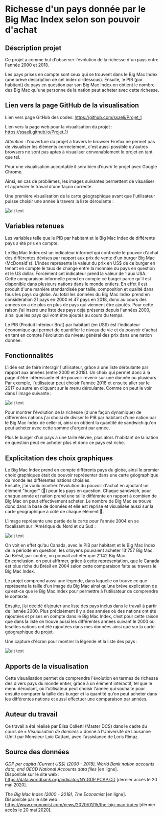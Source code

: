 # Richesse d'un pays donnée par le Big Mac Index selon son pouvoir d'achat

## Déscription projet

Ce projet a comme but d'observer l'évolution de la richesse d'un pays entre l'année 2000 et 2018.

Les pays prises en compte sont ceux qui se trouvent dans le Big Mac Index (une brève description de cet index ci-dessous). Ensuite, le PIB (par habitant) du pays en question par son Big Mac Index on obtient le nombre des Big Mac qu'une personne de la nation peut acheter avec cette richesse.

## Lien vers la page GitHub de la visualisation

Lien vers page GitHub des codes: https://github.com/ssaeli/Projet_1

Lien vers la page web pour la visualisation du projet : https://ssaeli.github.io/Projet_1/

 *Attention* : l'ouverture du projet à travers le browser Firefox ne permet pas de visualiser les éléments correctement, c'est aussi possible qu'autres browsers ne sont pas aptes à visualiser convenablement le projet en tant que tel.
 
 Pour une visualisation acceptable il sera bien d’ouvrir le projet avec Google Chrome.
 
 Ainsi, en cas de problèmes, les images suivantes permettent de visualiser et apprécier le travail d'une façon correcte.

Une première visualisation de la carte géographique avant que l'utilisateur puisse choisir une année à travers la liste déroulante :

![alt text](/data/img_readme/img_1.png "Page d'accueil")

## Variables retenues

Les variables telle que le PIB par habitant et le Big Mac Index de différents pays a été pris en compte.

Le Big Mac Index est un indicateur informel qui confronte le pouvoir d'achat des différentes dévises par rapport aux prix de vente d'un burger Big Mac (McDonald's). L'index représente la valeur du prix en US$ de ce burger en tenant en compte le taux de change entre la monnaie du pays en question et le US dollar. Forcément cet indicateur prend la valeur de 1 aux USA.
<br>
Cette comparaison informelle prend en compte ce burger parce qu'il est disponible dans plusieurs nations dans le monde entiers. En effet il est produit d'une manière standardisée par taille, composition et qualité dans tous les pays du globe. Au total les données du Big Mac Index prend en considération 21 pays en 2000 et 47 pays en 2018, donc au cours des années on a de plus en plus de pays qui viennent être ajoutés. Pour cette raison j'ai inséré une liste des pays déjà présents depuis l'années 2000, ainsi que les pays qui vont être ajoutés au cours du temps.

Le PIB (Produit Intérieur Brut) par habitant (en US$) est l'indicateur économique qui permet de quantifier le niveau de vie et du pouvoir d'achat en tant en compte l'évolution du niveau général des prix dans une nation donnée.

## Fonctionnalités 

L'idée est de faire interagir l'utilisateur, grâce à une liste déroulante par rapport aux années (entre 2000 et 2018). Un choix qui permet donc à la page d'être intéressante et de pouvoir revenir sur une donnée ou plusieurs. Par exemple, l'utilisateur peut choisir l'année 2018 et ensuite aller sur le 2017 ou autre en cliquant sur le menu déroulante. Comme on peut le voir dans l'image suivante :

![alt text](/data/img_readme/img_2.png "Intéraction utilisateur")

Pour montrer l'évolution de la richesse (d'une façon dynamique) de différentes nations j'ai choisi de diviser le PIB par habitant d'une nation par le Big Mac Index de celle-ci, ainsi on obtient la quantité de sandwich qu'on peut acheter avec cette somme d'argent par année.

Plus le burger d'un pays a une taille élevée, plus alors l'habitant de la nation en question peut en acheter plus et donc ce pays est riche.

## Explicitation des choix graphiques

Le Big Mac Index prend en compte différents pays du globe, ainsi le premier choix graphiques était de pouvoir représenter dans une carte géographique du monde les différentes nations choisies.
<br>
Ensuite, j'ai voulu montrer l'évolution du pouvoir d'achat en ajoutant un élément "burger" (🍔) pour les pays en question. Chaque sandwich, pour chaque année et nation prend une taille différente en rapport à combien de Big Mac on peut effectivement acheter. Le nombre de Big Mac se trouve donc dans la base de données et elle est reprise et visualisée aussi sur la carte géographique à côté de chaque élément 🍔.

L'image représente une partie de la carte pour l'année 2004 en se focalisant sur l'Amérique du Nord et du Sud :

![alt text](/data/img_readme/img_3.png "Focalisation taille burgers")

On voit en effet qu'au Canada, avec le PIB par habitant et le Big Mac Index de la période en question, les citoyens pouvaient acheter 13'757 Big Mac. Au Brésil, par contre, on pouvait acheter que 2'142 Big Mac.
<br> 
En conclusion, on peut affirmer, grâce à cette représentation, que le Canada est plus riche du Brésil en 2004 selon cette comparaison faite au travers le Big Mac Index.

Le projet comprend aussi une légende, dans laquelle on trouve ce que représente la taille d’un image du Big Mac ainsi qu’une brève explication de qu’est-ce que le Big Mac Index pour permettre à l’utilisateur de comprendre le contexte.

Ensuite, j’ai décidé d’ajouter une liste des pays inclus dans le travail à partir de l’année 2000. Plus précisément il y a des années où des nations ont été rajoutées et prises en compte dans le Big Mac Index, c’est pour cette raison que dans la liste on trouve aussi les différentes années suivant le 2000 où lesdites nations ont été rajoutées dans mes données ainsi que sur la carte géographique du projet.

Une capture d'écran pour montrer la légende et la liste des pays : 

![alt text](/data/img_readme/img_4.png "Légende")

## Apports de la visualisation

Cette visualisation permet de comprendre l'évolution en termes de richesse des divers pays du monde entier, grâce à un élément interactif, tel que le menu déroulant, où l'utilisateur peut choisir l'année qui souhaite pour ensuite comparer la taille des burger et la quantité qu'on peut acheter dans les différentes nations et aussi effectuer une comparaison par années.

## Auteur du travail
Ce travail a été réalisé par Elisa Colletti (Master DCS) dans le cadre du cours de *« Visualisation de données »* donné à l’Université de Lausanne (Unil) par Monsieur Loïc Cattani, avec l'assistance de Loris Rimaz.

## Source des données

*GDP per capita (Current US$) (2000 - 2018), World Bank nation accounts data, and OECD National Accounts data files* [en ligne].
<br>
Disponible sur le site web : https://data.worldbank.org/indicator/NY.GDP.PCAP.CD [dernier accès le 20 mai 2020].

*The Big Mac Index (2000 - 2018), The Economist* [en ligne].
<br>
Disponible par le site web : https://www.economist.com/news/2020/01/15/the-big-mac-index [dérnier accès le 20 mai 2020].